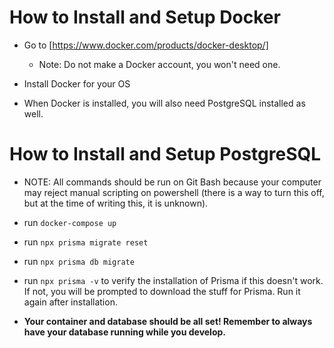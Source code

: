 # How to Install and Setup **Docker**

* Go to [https://www.docker.com/products/docker-desktop/]
  * Note: Do not make a Docker account, you won't need one.

* Install Docker for your OS

* When Docker is installed, you will also need PostgreSQL installed as well.

# How to Install and Setup **PostgreSQL**
  
* NOTE: All commands should be run on Git Bash because your computer may reject manual scripting on powershell (there is a way to turn this off, but at the time of writing this, it is unknown).
* run `docker-compose up`
* run `npx prisma migrate reset`
* run `npx prisma db migrate`
* run `npx prisma -v` to verify the installation of Prisma if this doesn't work. If not, you will be prompted to download the stuff for Prisma. Run it again after installation.

  
* **Your container and database should be all set! Remember to always have your database running while you develop.**

